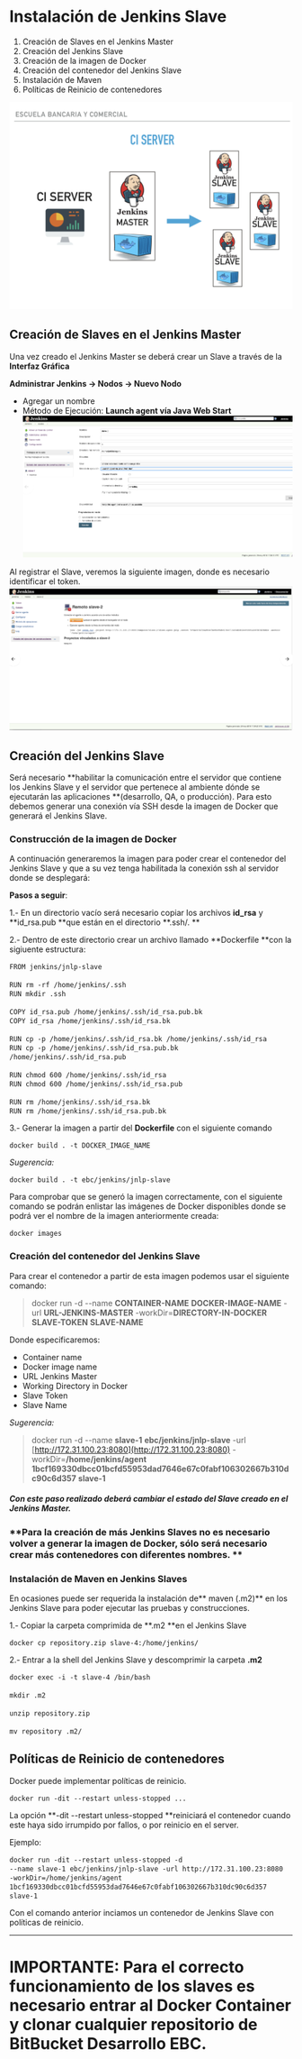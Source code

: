 # Instalación de Jenkins Slave

1. Creación de Slaves en el Jenkins Master
2. Creación del Jenkins Slave
3. Creación de la imagen de Docker
4. Creación del contenedor del Jenkins Slave
5. Instalación de Maven
6. Políticas de Reinicio de contenedores

![](/assets/ebc6.png)

## Creación de Slaves en el Jenkins Master

Una vez creado el Jenkins Master se deberá crear un Slave a través de la **Interfaz Gráfica**

**Administrar Jenkins -&gt; Nodos -&gt; Nuevo Nodo**

* Agregar un nombre
* Método de Ejecución: **Launch agent vía Java Web Start** ![](/assets/jenkins1.png)

Al registrar el Slave, veremos la siguiente imagen, donde es necesario identificar el token.![](/assets/jenkins2.png)

## Creación del Jenkins Slave

Será necesario **habilitar la comunicación entre el servidor que contiene los Jenkins Slave y el servidor que pertenece al ambiente dónde se ejecutarán las aplicaciones **\(desarrollo, QA, o producción\). Para esto debemos generar una conexión vía SSH desde la imagen de Docker que generará el Jenkins Slave.

### Construcción de la imagen de Docker

A  continuación generaremos la imagen para poder crear el contenedor del Jenkins Slave y que a su vez tenga habilitada la conexión ssh al servidor donde se desplegará:

**Pasos a seguir**:

1.- En un directorio vacío será necesario copiar los archivos **id\_rsa** y **id\_rsa.pub **que están en el directorio **.ssh/. **

2.- Dentro de este directorio crear un archivo llamado **Dockerfile **con la sigiuente estructura:

```
FROM jenkins/jnlp-slave

RUN rm -rf /home/jenkins/.ssh
RUN mkdir .ssh

COPY id_rsa.pub /home/jenkins/.ssh/id_rsa.pub.bk
COPY id_rsa /home/jenkins/.ssh/id_rsa.bk

RUN cp -p /home/jenkins/.ssh/id_rsa.bk /home/jenkins/.ssh/id_rsa
RUN cp -p /home/jenkins/.ssh/id_rsa.pub.bk /home/jenkins/.ssh/id_rsa.pub

RUN chmod 600 /home/jenkins/.ssh/id_rsa
RUN chmod 600 /home/jenkins/.ssh/id_rsa.pub

RUN rm /home/jenkins/.ssh/id_rsa.bk
RUN rm /home/jenkins/.ssh/id_rsa.pub.bk
```

3.- Generar la imagen a partir del **Dockerfile** con el siguiente comando

```
docker build . -t DOCKER_IMAGE_NAME
```

_Sugerencia:_

```
docker build . -t ebc/jenkins/jnlp-slave
```

Para comprobar que se generó la imagen correctamente, con el siguiente comando se podrán enlistar las imágenes de Docker disponibles donde se podrá ver el nombre de la imagen anteriormente creada:

```
docker images
```

### Creación del contenedor del Jenkins Slave

Para crear el contenedor a partir de esta imagen podemos usar el siguiente comando:

> docker run -d --name **CONTAINER-NAME** **DOCKER-IMAGE-NAME** -url **URL-JENKINS-MASTER**  -workDir=**DIRECTORY-IN-DOCKER SLAVE-TOKEN** **SLAVE-NAME**

Donde especificaremos:

* Container name
* Docker image name
* URL Jenkins Master
* Working Directory in Docker
* Slave Token
* Slave Name

_Sugerencia:_

> docker run -d --name **slave-1** **ebc/jenkins/jnlp-slave** -url [http://172.31.100.23:8080](http://172.31.100.23:8080)  -workDir=**/home/jenkins/agent** **1bcf169330dbcc01bcfd55953dad7646e67c0fabf106302667b310dc90c6d357** **slave-1**

##### Con este paso realizado deberá cambiar el estado del Slave creado en el Jenkins Master.

### **Para la creación de más Jenkins Slaves no es necesario volver a generar la imagen de Docker, sólo será necesario crear más contenedores con diferentes nombres. **

### Instalación de Maven en Jenkins Slaves

En ocasiones puede ser requerida la instalación de** maven \(.m2\)** en los Jenkins Slave para poder ejecutar las pruebas y construcciones.

1.- Copiar la carpeta comprimida de **.m2 **en el Jenkins Slave

```
docker cp repository.zip slave-4:/home/jenkins/
```

2.- Entrar a la shell del Jenkins Slave y descomprimir la carpeta **.m2**

```
docker exec -i -t slave-4 /bin/bash

mkdir .m2

unzip repository.zip

mv repository .m2/
```

## Políticas de Reinicio de contenedores

Docker puede implementar políticas de reinicio.

```
docker run -dit --restart unless-stopped ...
```

La opción  **-dit --restart unless-stopped **reiniciará el contenedor cuando este haya sido irrumpido por fallos, o por reinicio en el server.

Ejemplo:

```
docker run -dit --restart unless-stopped -d
--name slave-1 ebc/jenkins/jnlp-slave -url http://172.31.100.23:8080
-workDir=/home/jenkins/agent
1bcf169330dbcc01bcfd55953dad7646e67c0fabf106302667b310dc90c6d357 slave-1
```

Con el comando anterior inciamos un contenedor de Jenkins Slave con políticas de reinicio.

---

# IMPORTANTE: Para el correcto funcionamiento de los slaves es necesario entrar al Docker Container y clonar cualquier repositorio de BitBucket Desarrollo EBC.


